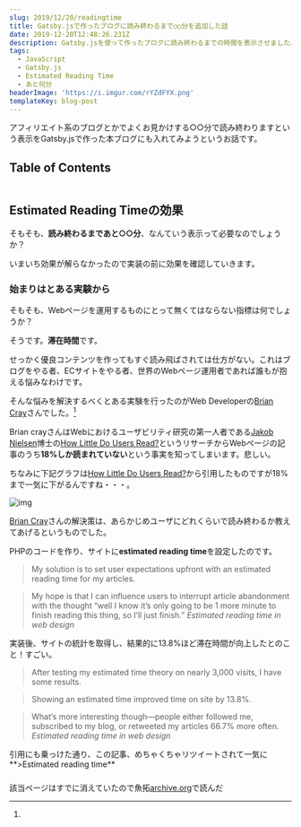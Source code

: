 ```yaml
---
slug: 2019/12/20/readingtime
title: Gatsby.jsで作ったブログに読み終わるまで○○分を追加した話
date: 2019-12-20T12:48:26.231Z
description: Gatsby.jsを使って作ったブログに読み終わるまでの時間を表示させました。
tags:
  - JavaScript
  - Gatsby.js
  - Estimated Reading Time
  - あと何分
headerImage: 'https://i.imgur.com/rYZdFYX.png'
templateKey: blog-post
---
```


アフィリエイト系のブログとかでよくお見かけする○○分で読み終わりますという表示をGatsby.jsで作った本ブログにも入れてみようというお話です。

## Table of Contents

```toc

```

## Estimated Reading Timeの効果

そもそも、**読み終わるまであと○○分**、なんていう表示って必要なのでしょうか？

いまいち効果が解らなかったので実装の前に効果を確認していきます。

### 始まりはとある実験から

そもそも、Webページを運用するものにとって無くてはならない指標は何でしょうか？

そうです。**滞在時間**です。

せっかく優良コンテンツを作ってもすぐ読み飛ばされては仕方がない。これはブログをやる者、ECサイトをやる者、世界のWebページ運用者であれば誰もが抱える悩みなわけです。

そんな悩みを解決するべくとある実験を行ったのがWeb Developerの[Brian Cray](https://www.linkedin.com/in/briancray)さんでした。[^gyotaku]

Brian crayさんはWebにおけるユーザビリティ研究の第一人者である[Jakob Nielsen](https://www.nngroup.com/people/jakob-nielsen/)博士の[How Little Do Users Read?](https://www.nngroup.com/articles/how-little-do-users-read/)というリサーチからWebページの記事のうち**18%しか読まれていない**という事実を知ってしまいます。悲しい。

ちなみに下記グラフは[How Little Do Users Read?](https://www.nngroup.com/articles/how-little-do-users-read/)から引用したものですが18%まで一気に下がるんですね・・・。

![img](https://media.nngroup.com/media/editor/alertbox/percent-of-text-read.gif)

[Brian Cray](https://www.linkedin.com/in/briancray)さんの解決策は、あらかじめユーザにどれくらいで読み終わるか教えてあげるというものでした。

PHPのコードを作り、サイトに**estimated reading time**を設定したのです。

> My solution is to set user expectations upfront with an estimated reading time for my articles. 

> My hope is that I can influence users to interrupt article abandonment with the thought “well I know it’s only going to be 1 more minute to finish reading this thing, so I’ll just finish.” <cite>Estimated reading time in web design</cite>

実装後、サイトの統計を取得し、結果的に13.8%ほど滞在時間が向上したとのこと！すごい。

> After testing my estimated time theory on nearly 3,000 visits, I have some results. 

> Showing an estimated time improved time on site by 13.8%. 

> What’s more interesting though—people either followed me, subscribed to my blog, or retweeted my articles 66.7% more often. <cite>Estimated reading time in web design</cite>

引用にも乗っけた通り、この記事、めちゃくちゃリツイートされて一気に**>Estimated reading time**

### 

[^gyotaku]:
  該当ページはすでに消えていたので魚拓[archive.org](http://web.archive.org/web/20120414184643/http://briancray.com/2010/04/09/estimated-reading-time-web-design/)で読んだ




